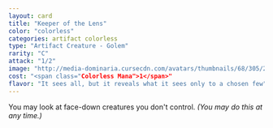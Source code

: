 ```yaml
---
layout: card
title: "Keeper of the Lens"
color: "colorless"
categories: artifact colorless
type: "Artifact Creature - Golem"
rarity: "C"
attack: "1/2"
image: "http://media-dominaria.cursecdn.com/avatars/thumbnails/68/305/200/283/635618380544681931.png"
cost: "<span class="Colorless Mana">1</span>"
flavor: "It sees all, but it reveals what it sees only to a chosen few"
---
```


You may look at face-down creatures you don't control. <em>(You may do this at any time.)</em>

